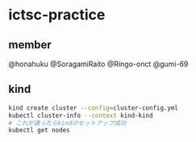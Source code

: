 # ictsc-practice

## member

@honahuku
@SoragamiRaito
@Ringo-onct
@gumi-69

## kind

```bash
kind create cluster --config=cluster-config.yml
kubectl cluster-info --context kind-kind
# これが通ったらkindのセットアップ成功
kubectl get nodes
```
